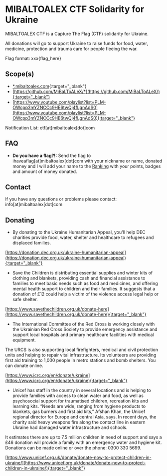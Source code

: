 # MIBALTOALEX CTF Solidarity for Ukraine

MIBALTOALEX CTF is a Capture The Flag (CTF) solidarity for Ukraine.

All donations will go to support Ukraine to raise funds for food, water, medicine, protection and trauma care for people fleeing the war.

Flag format: xxx{flag_here}

## Scope(s)

- [*.mibaltoalex.com](https://www.mibaltoalex.com){:target="_blank"}
- [https://github.com/MiBaLToALeX/*](https://github.com/MiBaLToALeX/){:target="_blank"}
- [https://www.youtube.com/playlist?list=PLM-OWcpp3mYZNCCc9HE6twQj4fLgnAdS0](https://www.youtube.com/playlist?list=PLM-OWcpp3mYZNCCc9HE6twQj4fLgnAdS0){:target="_blank"}


Notification List: ctf[at]mibaltoalex[dot]com

## FAQ

- **Do you have a flag?!:** 
Send the flag to ihaveaflag[at]mibaltoalex[dot]com with your nickname or name, donated money and I will add your name to the [Ranking](https://ctf.mibaltoalex.com/ranking) with your points, badges and amount of money donated.

## Contact

If you have any questions or problems please contact: info[at]mibaltoalex[dot]com

## Donating

- By donating to the Ukraine Humanitarian Appeal, you'll help DEC charities provide food, water, shelter and healthcare to refugees and displaced families.

[https://donation.dec.org.uk/ukraine-humanitarian-appeal](https://donation.dec.org.uk/ukraine-humanitarian-appeal){:target="_blank"}

- Save the Children is distributing essential supplies and winter kits of clothing and blankets, providing cash and financial assistance to families to meet basic needs such as food and medicines, and offering mental health support to children and their families. It suggests that a donation of £12 could help a victim of the violence access legal help or safe shelter. 

[https://www.savethechildren.org.uk/donate-here](https://www.savethechildren.org.uk/donate-here){:target="_blank"}

- The International Committee of the Red Cross is working closely with the Ukrainian Red Cross Society to provide emergency assistance and support local hospitals and primary healthcare facilities with medical equipment.

The URCS is also supporting local firefighters, medical and civil protection units and helping to repair vital infrastructure. Its volunteers are providing first aid training to 1,000 people in metro stations and bomb shelters. You can donate online.

[https://www.icrc.org/en/donate/ukraine](https://www.icrc.org/en/donate/ukraine){:target="_blank"}

- Unicef has staff in the country in several locations and is helping to provide families with access to clean water and food, as well as psychosocial support for traumatised children, recreation kits and learning kits. “Needs are wide, ranging from hygiene products to blankets, gas burners and first aid kits,” Afshan Khan, the Unicef regional director for Europe and central Asia, says. In recent days, the charity said heavy weapons fire along the contact line in eastern Ukraine had damaged water infrastructure and schools.

It estimates there are up to 7.5 million children in need of support and says a £46 donation will provide a family with an emergency water and hygiene kit. Donations can be made online or over the phone: 0300 330 5699.

[https://www.unicef.org.uk/donate/donate-now-to-protect-children-in-ukraine/](https://www.unicef.org.uk/donate/donate-now-to-protect-children-in-ukraine/){:target="_blank"}
